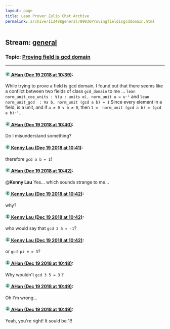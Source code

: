 ```yaml
---
layout: page
title: Lean Prover Zulip Chat Archive 
permalink: archive/113488general/89036Provingfieldisgcddomain.html
---
```


## Stream: [general](index.html)
### Topic: [Proving field is gcd domain](89036Provingfieldisgcddomain.html)

---

#### [![Click to go to Zulip](../../assets/img/zulip2.png) AHan (Dec 19 2018 at 10:39)](https://leanprover.zulipchat.com/#narrow/stream/113488-general/topic/Proving%20field%20is%20gcd%20domain/near/152170274):
While trying to prove a field is gcd domain, I found out that there seems like a conflict between two fields of class `gcd_domain` to me ...
```lean norm_unit_coe_units : ∀(u : units α), norm_unit u = u⁻¹``` and 
```lean norm_unit_gcd  : ∀a b, norm_unit (gcd a b) = 1```
Since every element in a  field, is a unit, and if `a ≠ 0 ∨ b ≠ 0`, then `1 =  norm_unit (gcd a b) = (gcd a b)⁻¹`...

#### [![Click to go to Zulip](../../assets/img/zulip2.png) AHan (Dec 19 2018 at 10:40)](https://leanprover.zulipchat.com/#narrow/stream/113488-general/topic/Proving%20field%20is%20gcd%20domain/near/152170344):
Do I misunderstand something?

#### [![Click to go to Zulip](../../assets/img/zulip2.png) Kenny Lau (Dec 19 2018 at 10:41)](https://leanprover.zulipchat.com/#narrow/stream/113488-general/topic/Proving%20field%20is%20gcd%20domain/near/152170398):
therefore `gcd a b = 1`!

#### [![Click to go to Zulip](../../assets/img/zulip2.png) AHan (Dec 19 2018 at 10:42)](https://leanprover.zulipchat.com/#narrow/stream/113488-general/topic/Proving%20field%20is%20gcd%20domain/near/152170448):
@**Kenny Lau**  Yes... which sounds strange to me...

#### [![Click to go to Zulip](../../assets/img/zulip2.png) Kenny Lau (Dec 19 2018 at 10:42)](https://leanprover.zulipchat.com/#narrow/stream/113488-general/topic/Proving%20field%20is%20gcd%20domain/near/152170452):
why?

#### [![Click to go to Zulip](../../assets/img/zulip2.png) Kenny Lau (Dec 19 2018 at 10:42)](https://leanprover.zulipchat.com/#narrow/stream/113488-general/topic/Proving%20field%20is%20gcd%20domain/near/152170453):
who would say that `gcd 3 5 = -1`?

#### [![Click to go to Zulip](../../assets/img/zulip2.png) Kenny Lau (Dec 19 2018 at 10:42)](https://leanprover.zulipchat.com/#narrow/stream/113488-general/topic/Proving%20field%20is%20gcd%20domain/near/152170458):
or `gcd pi e = 3`?

#### [![Click to go to Zulip](../../assets/img/zulip2.png) AHan (Dec 19 2018 at 10:48)](https://leanprover.zulipchat.com/#narrow/stream/113488-general/topic/Proving%20field%20is%20gcd%20domain/near/152170769):
Why wouldn't `gcd 3 5 = 3` ?

#### [![Click to go to Zulip](../../assets/img/zulip2.png) AHan (Dec 19 2018 at 10:49)](https://leanprover.zulipchat.com/#narrow/stream/113488-general/topic/Proving%20field%20is%20gcd%20domain/near/152170811):
Oh I'm wrong...

#### [![Click to go to Zulip](../../assets/img/zulip2.png) AHan (Dec 19 2018 at 10:49)](https://leanprover.zulipchat.com/#narrow/stream/113488-general/topic/Proving%20field%20is%20gcd%20domain/near/152170821):
Yeah, you're right! It sould be 1!!

